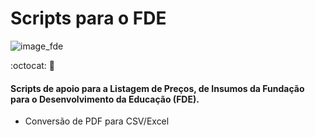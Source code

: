 # Scripts para o FDE

![image_fde](https://www.fde.sp.gov.br/imagens/logo_FDE.png)

:octocat:  📃 <br>
#### Scripts de apoio para a Listagem de Preços, de Insumos da Fundação para o Desenvolvimento da Educação (FDE).

 - Conversão de PDF para CSV/Excel
